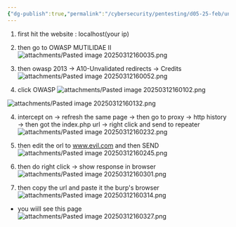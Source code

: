 ```yaml
---
{"dg-publish":true,"permalink":"/cybersecurity/pentesting/d05-25-feb/unvalidated-redirection/"}
---
```


1. first hit the website : localhost(your ip)
2. then go to OWASP MUTILIDAE II
![attachments/Pasted image 20250312160035.png](/img/user/Cybersecurity/Pentesting/D05_25%20Feb/attachments/Pasted%20image%2020250312160035.png)

3. then owasp 2013 → A10-Unvalidated redirects → Credits
![attachments/Pasted image 20250312160052.png](/img/user/Cybersecurity/Pentesting/D05_25%20Feb/attachments/Pasted%20image%2020250312160052.png)

4. click OWASP
![attachments/Pasted image 20250312160102.png](/img/user/Cybersecurity/Pentesting/D05_25%20Feb/attachments/Pasted%20image%2020250312160102.png)

![attachments/Pasted image 20250312160132.png](/img/user/Cybersecurity/Pentesting/D05_25%20Feb/attachments/Pasted%20image%2020250312160132.png)

4. intercept on → refresh the same page → then go to proxy → http history → then got the index.php url → right click and send to repeater
![attachments/Pasted image 20250312160232.png](/img/user/Cybersecurity/Pentesting/D05_25%20Feb/attachments/Pasted%20image%2020250312160232.png)

5. then edit the orl to www.evil.com and then SEND
![attachments/Pasted image 20250312160245.png](/img/user/Cybersecurity/Pentesting/D05_25%20Feb/attachments/Pasted%20image%2020250312160245.png)

6. then do right click → show response in browser
![attachments/Pasted image 20250312160301.png](/img/user/Cybersecurity/Pentesting/D05_25%20Feb/attachments/Pasted%20image%2020250312160301.png)

7. then copy the url and paste it the burp's browser
![attachments/Pasted image 20250312160314.png](/img/user/Cybersecurity/Pentesting/D05_25%20Feb/attachments/Pasted%20image%2020250312160314.png)

- you wiill see this page
![attachments/Pasted image 20250312160327.png](/img/user/Cybersecurity/Pentesting/D05_25%20Feb/attachments/Pasted%20image%2020250312160327.png)


